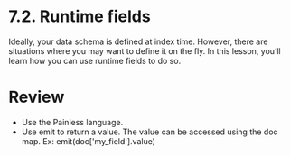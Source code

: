 # 7.2. Runtime fields

Ideally, your data schema is defined at index time. However, there are situations where you may want to define it on the fly. In this lesson, you’ll learn how you can use runtime fields to do so.



# Review
- Use the Painless language.
- Use emit to return a value. The value can be accessed using the doc map. Ex: emit(doc['my_field'].value)
